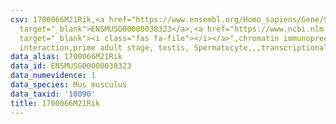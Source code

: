 ```yaml
---
csv: 1700066M21Rik,<a href="https://www.ensembl.org/Homo_sapiens/Gene/Summary?db=core;g=ENSMUSG00000038323"
  target="_blank">ENSMUSG00000038323</a>,<a href="https://www.ncbi.nlm.nih.gov/pubmed/25450459"
  target="_blank"><i class="fas fa-file"></i></a>",chromatin immunoprecipitation assay,direct
  interaction,prime adult stage, testis, Spermatocyte,,,transcriptional regulation,
data_alias: 1700066M21Rik
data_id: ENSMUSG00000038323
data_numevidence: 1
data_species: Mus musculus
data_taxid: '10090'
title: 1700066M21Rik
---
```

